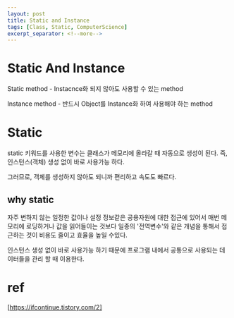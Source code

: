 ```yaml
---
layout: post
title: Static and Instance
tags: [Class, Static, ComputerScience]
excerpt_separator: <!--more-->
---
```


# Static And Instance

Static method - Instacnce화 되지 않아도 사용할 수 있는 method

Instance method - 반드시 Object를 Instance화 하여 사용해야 하는 method

<!--more-->

# Static

static 키워드를 사용한 변수는 클래스가 메모리에 올라갈 때 자동으로 생성이 된다. 즉, 인스턴스(객체) 생성 없이 바로 사용가능 하다. 

그러므로, 객체를 생성하지 않아도 되니까 편리하고 속도도 빠르다.

## why static

자주 변하지 않는 일정한 값이나 설정 정보같은 공용자원에 대한 접근에 있어서 매번 메모리에 로딩하거나 값을 읽어들이는 것보다 일종의 '전역변수'와 같은 개념을 통해서 접근하는 것이 비용도 줄이고 효율을 높일 수있다. 

인스턴스 생성 없이 바로 사용가능 하기 때문에 프로그램 내에서 공통으로 사용되는 데이터들을 관리 할 때 이용한다.

# ref

[https://ifcontinue.tistory.com/2]